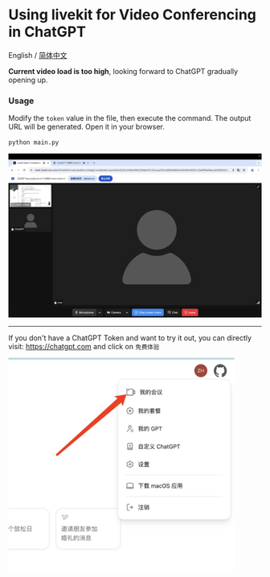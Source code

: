 # Using livekit for Video Conferencing in ChatGPT
English / [简体中文](./README_CN.md)

**Current video load is too high**, looking forward to ChatGPT gradually opening up.



### Usage
Modify the `token` value in the file, then execute the command. The output URL will be generated. Open it in your browser.

```bash
python main.py
```
![效果图](./docs/zs.jpg)

--- 

If you don't have a ChatGPT Token and want to try it out, you can directly visit: https://chatgpt.com and click on `免费体验`


<img src="./docs/ty.jpg" alt="体验" width="450"/>
